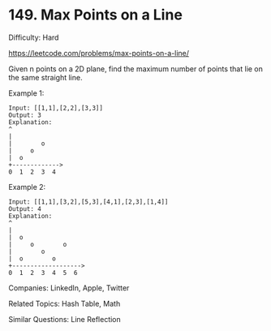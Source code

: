 # 149. Max Points on a Line

Difficulty: Hard

https://leetcode.com/problems/max-points-on-a-line/

Given n points on a 2D plane, find the maximum number of points that lie on the same straight line.

Example 1:
```
Input: [[1,1],[2,2],[3,3]]
Output: 3
Explanation:
^
|
|        o
|     o
|  o  
+------------->
0  1  2  3  4
```
Example 2:
```
Input: [[1,1],[3,2],[5,3],[4,1],[2,3],[1,4]]
Output: 4
Explanation:
^
|
|  o
|     o        o
|        o
|  o        o
+------------------->
0  1  2  3  4  5  6
```

Companies: LinkedIn, Apple, Twitter

Related Topics: Hash Table, Math

Similar Questions: Line Reflection
